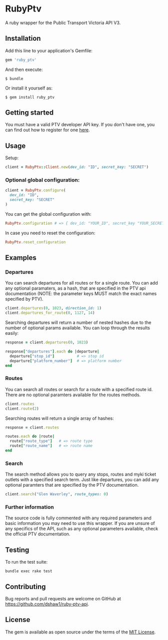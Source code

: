 # RubyPtv

A ruby wrapper for the Public Transport Victoria API V3.

## Installation

Add this line to your application's Gemfile:

```ruby
gem 'ruby_ptv'
```

And then execute:

    $ bundle

Or install it yourself as:

    $ gem install ruby_ptv

## Getting started

You must have a valid PTV developer API key. If you don't have one, you can find out how to register for one [here](https://www.ptv.vic.gov.au/about-ptv/ptv-data-and-reports/digital-products/ptv-timetable-api).

## Usage

Setup:

``` ruby
client = RubyPtv::Client.new(dev_id: "ID", secret_key: "SECRET")
```

### Optional global configuration:

``` ruby
client = RubyPtv.configure(
  dev_id: "ID",
  secret_key: "SECRET"
)
```
You can get the global configuration with:

``` ruby
RubyPtv.configuration # => { dev_id: "YOUR_ID", secret_key "YOUR_SECRET }
```

In case you need to reset the configuration:

```ruby
RubyPtv.reset_configuration
```

## Examples

### Departures

You can search departures for all routes or for a single route. You can add any optional paramaters, as a hash, that are specified in the PTV api documentation (NOTE: the parameter keys MUST match the exact names specified by PTV).

```ruby
client.departures(0, 1023, direction_id: 1)
client.departures_for_route(0, 1127, 14)
```

Searching departures will return a number of nested hashes due to the number of optional params available. You can loop through the results easily:

```ruby
response = client.departures(0, 1023)

response["departures"].each do |departure|
  departure["stop_id"]          # => stop id
  departure["platform_number"]  # => platform number
end
```

### Routes

You can search all routes or search for a route with a specified route id. There are no optional paramters available for the routes methods.

```ruby
client.routes
client.route(2)
```

Searching routes will return a single array of hashes:

```ruby
response = client.routes

routes.each do |route|
  route["route_type"]   # => route type
  route["route_name"]   # => route name
end
```

### Search

The search method allows you to query any stops, routes and myki ticket outlets with a specified search term. Just like departures, you can add any optional paramters that are specified by the PTV documentation.

```ruby
client.search("Glen Waverley", route_types: 0)
```

### Further information

The source code is fully commented with any required parameters and basic information you may need to use this wrapper. If you are unsure of any specifics of the API, such as any optional parameters available, check the official PTV documentation.

## Testing

To run the test suite:

```
bundle exec rake test
```

## Contributing

Bug reports and pull requests are welcome on GitHub at https://github.com/dshaw1/ruby-ptv-api.


## License

The gem is available as open source under the terms of the [MIT License](http://opensource.org/licenses/MIT).

